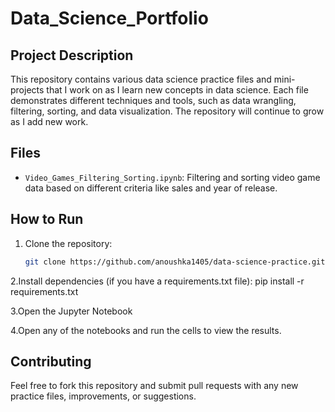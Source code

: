 # Data_Science_Portfolio

## Project Description
This repository contains various data science practice files and mini-projects that I work on as I learn new concepts in data science. Each file demonstrates different techniques and tools, such as data wrangling, filtering, sorting, and data visualization. The repository will continue to grow as I add new work.

## Files
- `Video_Games_Filtering_Sorting.ipynb`: Filtering and sorting video game data based on different criteria like sales and year of release.

## How to Run
1. Clone the repository:
   ```bash
   git clone https://github.com/anoushka1405/data-science-practice.git
2.Install dependencies (if you have a requirements.txt file):
pip install -r requirements.txt

3.Open the Jupyter Notebook

4.Open any of the notebooks and run the cells to view the results.

## Contributing
Feel free to fork this repository and submit pull requests with any new practice files, improvements, or suggestions.
